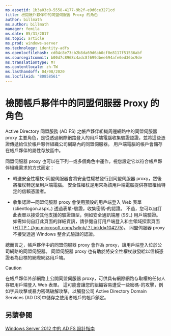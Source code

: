 ```yaml
---
ms.assetid: 1b3a03c0-5558-4177-9b2f-e9d6ce3271cd
title: 檢閱帳戶夥伴中的同盟伺服器 Proxy 的角色
author: billmath
ms.author: billmath
manager: femila
ms.date: 05/31/2017
ms.topic: article
ms.prod: windows-server
ms.technology: identity-adfs
ms.openlocfilehash: cd04c8e73cb2b8da69d6ab0cf0e8117f51536abf
ms.sourcegitcommit: b00d7c8968c4adc8f699dbee694afe6ed36bc9de
ms.translationtype: MT
ms.contentlocale: zh-TW
ms.lasthandoff: 04/08/2020
ms.locfileid: "80858561"
---
```

# <a name="review-the-role-of-the-federation-server-proxy-in-the-account-partner"></a>檢閱帳戶夥伴中的同盟伺服器 Proxy 的角色

Active Directory 同盟服務 \(AD FS\) 之帳戶夥伴組織周邊網路中的同盟伺服器 proxy 主要角色，是從透過網際網路登入的用戶端電腦收集驗證認證，並將這些憑證傳遞給位於帳戶夥伴組織公司網路內的同盟伺服器。 用戶端電腦的帳戶會儲存在帳戶夥伴的屬性存放區中。  
  
同盟伺服器 proxy 也可以在下列一或多個角色中運作，視您設定它以符合帳戶夥伴組織需求的方式而定：  
  
-   轉送安全性權杖-同盟伺服器會將安全性權杖發行到同盟伺服器 proxy，然後將權杖轉送至用戶端電腦。 安全性權杖是用來為該用戶端電腦提供存取權給特定的信賴憑證者。  
  
-   收集認證—同盟伺服器 proxy 會使用預設的用戶端登入 Web 表單 \(clientlogon.aspx，\) 透過表單\-驗證，收集密碼\-的認證。 不過，您可以自訂此表單以接受其他支援的驗證類型，例如安全通訊端層 \(SSL\) 用戶端驗證。 如需如何自訂此頁面的詳細資訊，請參閱自訂用戶端登入和主領域探索頁面 \([HTTP：\/\/go.microsoft.com\/fwlink\/？LinkId\=104275](https://go.microsoft.com/fwlink/?LinkId=104275)\)。 同盟伺服器 proxy 不接受透過 Windows 整合式驗證的認證。  
  
總而言之，帳戶夥伴中的同盟伺服器 proxy 會作為 proxy，讓用戶端登入位於公司網路的同盟伺服器。 同盟伺服器 proxy 也有助於將安全性權杖散發給以信賴憑證者為目標的網際網路用戶端。  
  
> [!CAUTION]  
> 在帳戶夥伴外部網路上公開同盟伺服器 proxy，可供具有網際網路存取權的任何人存取用戶端登入 Web 表單。 這可能會讓您的組織容易遭受一些密碼\-的攻擊，例如字典攻擊或暴力密碼破解攻擊，以觸發公司 Active Directory Domain Services \(AD DS\)中儲存之使用者帳戶的帳戶鎖定。  
  

## <a name="see-also"></a>另請參閱
[Windows Server 2012 中的 AD FS 設計指南](AD-FS-Design-Guide-in-Windows-Server-2012.md)
